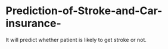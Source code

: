 # Prediction-of-Stroke-and-Car-insurance-
It will predict whether patient is likely to get stroke or not.
